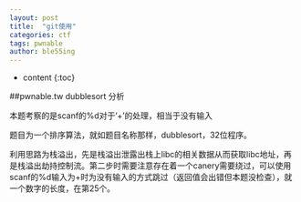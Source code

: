 ```yaml
---
layout: post
title:  "git使用"
categories: ctf
tags: pwnable
author: ble55ing
---
```


* content
{:toc}

##pwnable.tw dubblesort 分析

本题考察的是scanf的%d对于‘+’的处理，相当于没有输入

题目为一个排序算法，就如题目名称那样，dubblesort，32位程序。

利用思路为栈溢出，先是栈溢出泄露出栈上libc的相关数据从而获取libc地址，再是栈溢出劫持控制流。第二步时需要注意存在着一个canery需要绕过，可以使用scanf的%d输入为+时为没有输入的方式跳过（返回值会出错但本题没检查），就一个数字的长度，在第25个。
